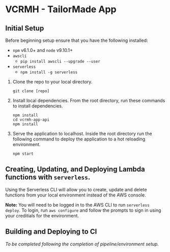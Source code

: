 # VCRMH - TailorMade App

## Initial Setup
Before beginning setup ensure that you have the following installed:
- `npm` v6.1.0+ and `node` v9.10.1+
- `awscli`
  - `pip install awscli --upgrade --user`
- `serverless`
  - `npm install -g serverless`

1. Clone the repo to your local directory.
   ```
   git clone [repo]
   ```

2. Install local dependencies.
   From the root directory, run these commands to install dependencies.
   ```
   npm install
   cd vcrmh-app-api
   npm install
   ```

3. Serve the application to localhost.
   Inside the root directory run the following command to deploy the application to a hot reloading environment.
   ```
   npm start
   ```
   

## Creating, Updating, and Deploying Lambda functions with `serverless`.
Using the Serverless CLI will allow you to create, update and delete functions from your local environment instead of the AWS console.

**Note:** You will need to be logged in to the AWS CLI to run `serverless deploy`.  To login, run `aws configure` and follow the prompts to sign in using your creditials for the environment.

## Building and Deploying to CI
*To be completed following the completion of pipeline/environment setup.*


